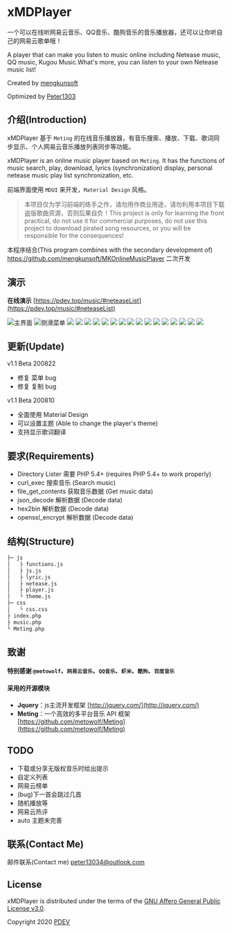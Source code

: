 # xMDPlayer

一个可以在线听网易云音乐、QQ音乐、酷狗音乐的音乐播放器，还可以让你听自己的网易云歌单哦！

A player that can make you listen to music online including Netease music, QQ music, Kugou Music.What's more, you can listen to your own Netease music list!

Created by  [mengkunsoft](https://github.com/mengkunsoft/MKOnlineMusicPlayer)

Optimized by [Peter1303](https://pdev.top)

介绍(Introduction)
------------
xMDPlayer 基于 `Meting` 的在线音乐播放器，有音乐搜索、播放、下载、歌词同步显示、个人网易云音乐播放列表同步等功能。

xMDPlayer is an online music player based on `Meting`. It has the functions of music search, play, download, lyrics (synchronization) display, personal netease music play list synchronization, etc.

前端界面使用 `MDUI` 来开发，`Material Design` 风格。

> 本项目仅为学习前端的练手之作，请勿用作商业用途，请勿利用本项目下载盗版歌曲资源，否则后果自负！This project is only for learning the front practical, do not use it for commercial purposes, do not use this project to download pirated song resources, or you will be responsible for the consequences!

本程序结合(This program combines with the secondary development of) <https://github.com/mengkunsoft/MKOnlineMusicPlayer> 二次开发

演示
--------

**在线演示** [https://pdev.top/music/#neteaseList](https://pdev.top/music/#neteaseList)

![主界面](https://s1.ax1x.com/2020/08/10/aHumOs.png)
![侧滑菜单](https://s1.ax1x.com/2020/08/10/aHuumn.png)
![](https://s1.ax1x.com/2020/08/10/aHuMT0.png)
![](https://s1.ax1x.com/2020/08/10/aHuKwq.png)
![](https://s1.ax1x.com/2020/08/10/aHulkV.png)
![](https://s1.ax1x.com/2020/08/10/aHu1YT.png)
![](https://s1.ax1x.com/2020/08/10/aHua01.png)
![](https://s1.ax1x.com/2020/08/10/aHu3fU.png)
![](https://s1.ax1x.com/2020/08/10/aHuGpF.png)
![](https://s1.ax1x.com/2020/08/10/aHuY6J.png)
![](https://s1.ax1x.com/2020/08/10/aHuJl4.png)
![](https://s1.ax1x.com/2020/08/10/aHutX9.png)
![](https://s1.ax1x.com/2020/08/10/aHuUmR.png)
![](https://s1.ax1x.com/2020/08/10/aHuZlQ.png)
![](https://s1.ax1x.com/2020/08/10/aHueyj.png)
![](https://s1.ax1x.com/2020/08/10/aHuW7t.png)
![](https://s1.ax1x.com/2020/08/10/aHu4tf.png)
![](https://s1.ax1x.com/2020/08/10/aHuhAP.png)

更新(Update)
--------

v1.1 Beta 200822

  * 修复 菜单 bug
  * 修复 复制 bug

v1.1 Beta 200810

  * 全面使用 Material Design
  * 可以设置主题 (Able to change the player's theme)
  * 支持显示歌词翻译
 
要求(Requirements)
------------

  * Directory Lister 需要 PHP 5.4+ (requires PHP 5.4+ to work properly)
  * curl_exec 搜索音乐 (Search music)
  * file_get_contents 获取音乐数据 (Get music data)
  * json_decode 解析数据 (Decode data)
  * hex2bin 解析数据 (Decode data)
  * openssl_encrypt 解析数据 (Decode data)
  
结构(Structure)
------------

``` bash
├─ js
│   ├ functions.js
│   ├ js.js
│   ├ lyric.js
│   ├ netease.js
│   ├ player.js
│   └ theme.js
├─ css
│   └ css.css
├ index.php
├ music.php
└ Meting.php
```

致谢
------------

#### 特别感谢 `@metowolf`、`网易云音乐`、`QQ音乐`、`虾米`、`酷狗`、`百度音乐`

#### 采用的开源模块
- **Jquery**：js主流开发框架 [http://jquery.com/](http://jquery.com/)
- **Meting**：一个高效的多平台音乐 API 框架 [https://github.com/metowolf/Meting](https://github.com/metowolf/Meting)

TODO
------------

  * 下载或分享无版权音乐时给出提示
  * 自定义列表
  * 网易云榜单
  * (bug)下一首会跳过几首
  * 随机播放等
  * 网易云热评
  * auto 主题未完善

联系(Contact Me)
------------

邮件联系(Contact me) [peter13034@outlook.com](mailto:peter13034@outlook.com)

License
-------

xMDPlayer is distributed under the terms of the
[GNU Affero General Public License v3.0](https://github.com/Mrs4s/go-cqhttp/blob/master/LICENSE).

Copyright 2020 [PDEV](https://pdev.top/)
